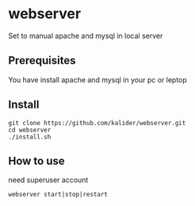 # webserver
Set to manual apache and mysql in local server 
## Prerequisites
You have install apache and mysql in your pc or leptop
## Install
```
git clone https://github.com/kalider/webserver.git
cd webserver
./install.sh
```
## How to use
need superuser account
```
webserver start|stop|restart
```
